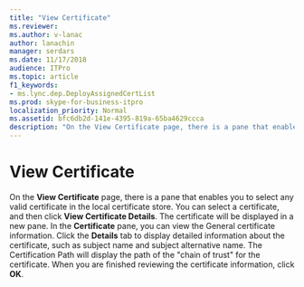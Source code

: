 ```yaml
---
title: "View Certificate"
ms.reviewer: 
ms.author: v-lanac
author: lanachin
manager: serdars
ms.date: 11/17/2018
audience: ITPro
ms.topic: article
f1_keywords:
- ms.lync.dep.DeployAssignedCertList
ms.prod: skype-for-business-itpro
localization_priority: Normal
ms.assetid: bfc6db2d-141e-4395-819a-65ba4629ccca
description: "On the View Certificate page, there is a pane that enables you to select any valid certificate in the local certificate store. You can select a certificate, and then click View Certificate Details. The certificate will be displayed in a new pane. In the Certificate pane, you can view the General certificate information. Click the Details tab to display detailed information about the certificate, such as subject name and subject alternative name. The Certification Path will display the path of thechain of trustfor the certificate. When you are finished reviewing the certificate information, click OK."
---
```


# View Certificate
 
On the **View Certificate** page, there is a pane that enables you to select any valid certificate in the local certificate store. You can select a certificate, and then click **View Certificate Details**. The certificate will be displayed in a new pane. In the **Certificate** pane, you can view the General certificate information. Click the **Details** tab to display detailed information about the certificate, such as subject name and subject alternative name. The Certification Path will display the path of the "chain of trust" for the certificate. When you are finished reviewing the certificate information, click **OK**.
  

